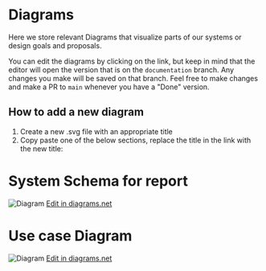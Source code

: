 # Diagrams

Here we store relevant Diagrams that visualize parts of our systems or design goals and proposals.

You can edit the diagrams by clicking on the link, but keep in mind that the editor will open the version that is on the `documentation` branch. Any changes you make will be saved on that branch. Feel free to make changes and make a PR to `main` whenever you have a "Done" version.

## How to add a new diagram

1. Create a new .svg file with an appropriate title
2. Copy paste one of the below sections, replace the title in the link with the new title:


# System Schema for report

![Diagram](report_system_schema.svg)
<a href="https://app.diagrams.net/#HstefanosAgelastos%2Fmulti-db-web-server%2Fdocumentation%2Freport_system_schema.svg" target="_blank">Edit in diagrams.net</a>

# Use case Diagram

![Diagram](use_case_diagram.svg)
<a href="https://app.diagrams.net/#HstefanosAgelastos%2Fmulti-db-web-server%2Fdocumentation%2Fuse_case_diagram.svg" target="_blank">Edit in diagrams.net</a>

